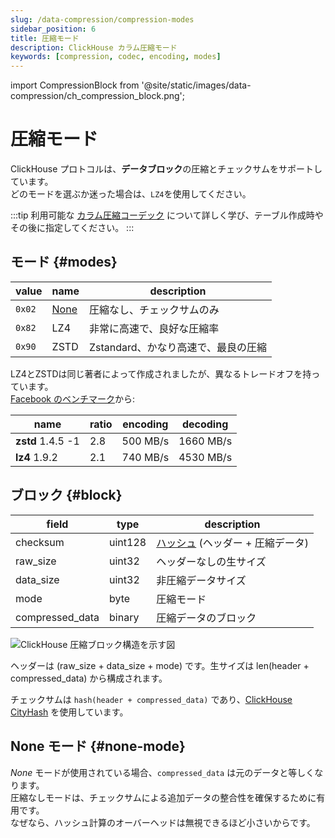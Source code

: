 ```yaml
---
slug: /data-compression/compression-modes
sidebar_position: 6
title: 圧縮モード
description: ClickHouse カラム圧縮モード
keywords: [compression, codec, encoding, modes]
---
```


import CompressionBlock from '@site/static/images/data-compression/ch_compression_block.png';


# 圧縮モード

ClickHouse プロトコルは、**データブロック**の圧縮とチェックサムをサポートしています。  
どのモードを選ぶか迷った場合は、`LZ4`を使用してください。

:::tip
利用可能な [カラム圧縮コーデック](/sql-reference/statements/create/table.md/#column-compression-codecs) について詳しく学び、テーブル作成時やその後に指定してください。
:::

## モード {#modes}

| value  | name               | description                              |
|--------|--------------------|------------------------------------------|
| `0x02` | [None](#none-mode) | 圧縮なし、チェックサムのみ           |
| `0x82` | LZ4                | 非常に高速で、良好な圧縮率         |
| `0x90` | ZSTD               | Zstandard、かなり高速で、最良の圧縮 |

LZ4とZSTDは同じ著者によって作成されましたが、異なるトレードオフを持っています。  
[Facebook のベンチマーク](https://facebook.github.io/zstd/#benchmarks)から:

| name              | ratio | encoding | decoding  |
|-------------------|-------|----------|-----------|
| **zstd** 1.4.5 -1 | 2.8   | 500 MB/s | 1660 MB/s |
| **lz4** 1.9.2     | 2.1   | 740 MB/s | 4530 MB/s |

## ブロック {#block}

| field           | type    | description                                      |
|-----------------|---------|--------------------------------------------------|
| checksum        | uint128 | [ハッシュ](../native-protocol/hash.md) (ヘッダー + 圧縮データ) |
| raw_size        | uint32  | ヘッダーなしの生サイズ                          |
| data_size       | uint32  | 非圧縮データサイズ                           |
| mode            | byte    | 圧縮モード                                 |
| compressed_data | binary  | 圧縮データのブロック                         |

<img src={CompressionBlock} alt="ClickHouse 圧縮ブロック構造を示す図" />

ヘッダーは (raw_size + data_size + mode) です。生サイズは len(header + compressed_data) から構成されます。

チェックサムは `hash(header + compressed_data)` であり、[ClickHouse CityHash](../native-protocol/hash.md) を使用しています。

## None モード {#none-mode}

*None* モードが使用されている場合、`compressed_data` は元のデータと等しくなります。  
圧縮なしモードは、チェックサムによる追加データの整合性を確保するために有用です。  
なぜなら、ハッシュ計算のオーバーヘッドは無視できるほど小さいからです。
